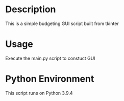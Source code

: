 # Description

This is a simple budgeting GUI script built from tkinter

# Usage

Execute the main.py script to constuct GUI

# Python Environment

This script runs on Python 3.9.4